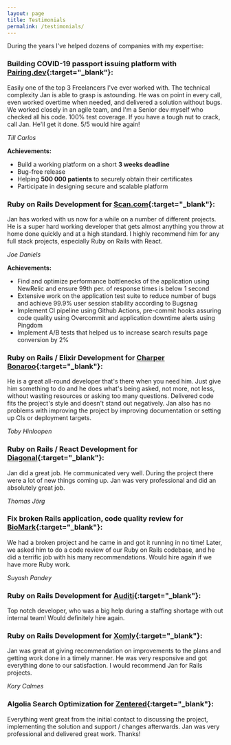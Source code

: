 ```yaml
---
layout: page
title: Testimonials
permalink: /testimonials/
---
```



During the years I've helped dozens of companies with my expertise:

### Building COVID-19 passport issuing platform with [Pairing.dev](https://pairing.dev/){:target="_blank"}:
Easily one of the top 3 Freelancers I've ever worked with. The technical complexity Jan is able to grasp is astounding. He was on point in every call, even worked overtime when needed, and delivered a solution without bugs. We worked closely in an agile team, and I'm a Senior dev myself who checked all his code. 100% test coverage. If you have a tough nut to crack, call Jan. He'll get it done. 5/5 would hire again!

*Till Carlos*

**Achievements:**
- Build a working platform on a short **3 weeks deadline**
- Bug-free release
- Helping **500 000 patients** to securely obtain their certificates
- Participate in designing secure and scalable platform

### Ruby on Rails Development for [Scan.com](https://scan.com/){:target="_blank"}:
Jan has worked with us now for a while on a number of different projects. He is a super hard working developer that gets almost anything you throw at home done quickly and at a high standard. I highly recommend him for any full stack projects, especially Ruby on Rails with React.

*Joe Daniels*

**Achievements:**
- Find and optimize performance bottlenecks of the application using NewRelic and ensure 99th per. of response times is below 1 second
- Extensive work on the application test suite to reduce number of bugs and achieve 99.9% user session stability according to Bugsnag
- Implement CI pipeline using Github Actions, pre-commit hooks assuring code quality using Overcommit and application downtime alerts using Pingdom
- Implement A/B tests that helped us to increase search results page conversion by 2%

### Ruby on Rails / Elixir Development for [Charper Bonaroo](https://bonaroo.nl/){:target="_blank"}:
He is a great all-round developer that's there when you need him. Just give him something to do and he does what's being asked, not more, not less, without wasting resources or asking too many questions. Delivered code fits the project's style and doesn't stand out negatively. Jan also has no problems with improving the project by improving documentation or setting up CIs or deployment targets.

*Toby Hinloopen*

### Ruby on Rails / React Development for [Diagonal](https://diagonal.com/en/){:target="_blank"}:
Jan did a great job. He communicated very well. During the project there were a lot of new things coming up. Jan was very professional and did an absolutely great job.

*Thomas Jörg*

### Fix broken Rails application, code quality review for [BioMark](https://www.biomarking.com/){:target="_blank"}:
We had a broken project and he came in and got it running in no time! Later, we asked him to do a code review of our Ruby on Rails codebase, and he did a terrific job with his many recommendations. Would hire again if we have more Ruby work.

*Suyash Pandey*

### Ruby on Rails Development for [Auditi](https://www.auditi.com/){:target="_blank"}:
Top notch developer, who was a big help during a staffing shortage with out internal team! Would definitely hire again.

### Ruby on Rails Development for [Xomly](https://www.xomly.com/){:target="_blank"}:
Jan was great at giving recommendation on improvements to the plans and getting work done in a timely manner. He was very responsive and got everything done to our satisfaction. I would recommend Jan for Rails projects.

*Kory Calmes*

### Algolia Search Optimization for [Zentered](https://zentered.co/open-source/){:target="_blank"}:
Everything went great from the initial contact to discussing the project, implementing the solution and support / changes afterwards. Jan was very professional and delivered great work. Thanks!
